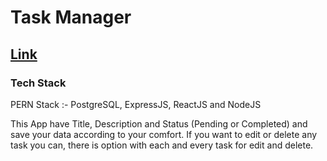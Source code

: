 <h1>Task Manager</h1>
<h2><a href='#' target='_blank'>Link</a></h2>
<h3>Tech Stack </h3>
<p>PERN Stack :- PostgreSQL, ExpressJS, ReactJS and NodeJS </p>
<p>This App have Title, Description and Status (Pending or Completed) and save your data according to your comfort. If you want to edit or delete any task you can, there is option with each and every task for edit and delete.</p>
